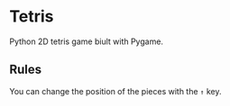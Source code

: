 # Tetris

Python 2D tetris game biult with Pygame.

## Rules

You can change the position of the pieces with the `↑` key.
